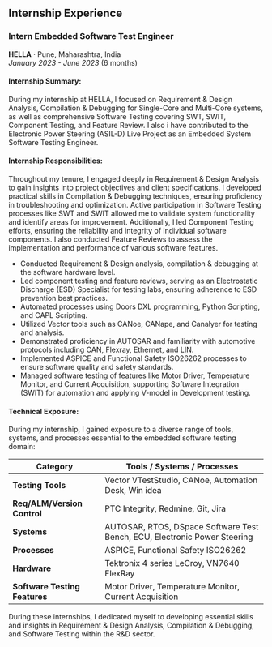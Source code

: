 ## Internship Experience

### Intern Embedded Software Test Engineer
**HELLA** · Pune, Maharashtra, India  
*January 2023 - June 2023* (6 months)

#### Internship Summary:
During my internship at HELLA, I focused on Requirement & Design Analysis, Compilation & Debugging for Single-Core and Multi-Core systems, 
as well as comprehensive Software Testing covering SWT, SWIT, Component Testing, and Feature Review. 
I also i have contributed to the Electronic Power Steering (ASIL-D) Live Project as an Embedded System Software Testing Engineer.

#### Internship Responsibilities:
Throughout my tenure, I engaged deeply in Requirement & Design Analysis to gain insights into project objectives and client specifications. 
I developed practical skills in Compilation & Debugging techniques, ensuring proficiency in troubleshooting and optimization. 
Active participation in Software Testing processes like SWT and SWIT allowed me to validate system functionality and identify areas for improvement. 
Additionally, I led Component Testing efforts, ensuring the reliability and integrity of individual software components. 
I also conducted Feature Reviews to assess the implementation and performance of various software features.

- Conducted Requirement & Design analysis, compilation & debugging at the software hardware level.
- Led component testing and feature reviews, serving as an Electrostatic Discharge (ESD) Specialist for testing labs, ensuring adherence to ESD prevention best practices.
- Automated processes using Doors DXL programming, Python Scripting, and CAPL Scripting.
- Utilized Vector tools such as CANoe, CANape, and Canalyer for testing and analysis.
- Demonstrated proficiency in AUTOSAR and familiarity with automotive protocols including CAN, Flexray, Ethernet, and LIN.
- Implemented ASPICE and Functional Safety ISO26262 processes to ensure software quality and safety standards.
- Managed software testing of features like Motor Driver, Temperature Monitor, and Current Acquisition, supporting Software Integration (SWIT)
  for automation and applying V-model in Development testing.

#### Technical Exposure:
During my internship, I gained exposure to a diverse range of tools, systems, and processes essential to the embedded software testing domain:

| Category                       | Tools / Systems / Processes                             |
|--------------------------------|---------------------------------------------------------|
| **Testing Tools**              | Vector VTestStudio, CANoe, Automation Desk, Win idea    |
| **Req/ALM/Version Control**    | PTC Integrity, Redmine, Git, Jira                       |
| **Systems**                    | AUTOSAR, RTOS, DSpace Software Test Bench, ECU, Electronic Power Steering |
| **Processes**                  | ASPICE, Functional Safety ISO26262                      |
| **Hardware**                   | Tektronix 4 series LeCroy, VN7640 FlexRay              |
| **Software Testing Features**  | Motor Driver, Temperature Monitor, Current Acquisition  |

During these internships, I dedicated myself to developing essential skills and insights in Requirement & Design Analysis, Compilation & Debugging, and 
Software Testing within the R&D sector.
